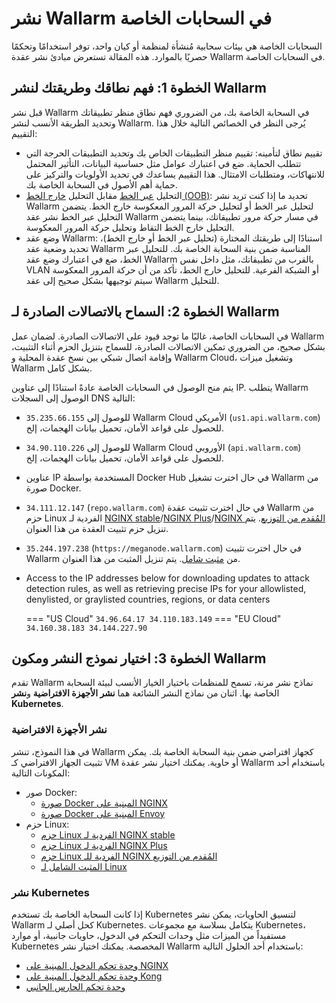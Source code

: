 [ip-lists-docs]: ../../user-guides/ip-lists/overview.md

# نشر Wallarm في السحابات الخاصة

السحابات الخاصة هي بيئات سحابية مُنشأة لمنظمة أو كيان واحد، توفر استخدامًا وتحكمًا حصريًا بالموارد. هذه المقالة تستعرض مبادئ نشر عقدة Wallarm في السحابات الخاصة.

## الخطوة 1: فهم نطاقك وطريقتك لنشر Wallarm

قبل نشر Wallarm في السحابة الخاصة بك، من الضروري فهم نطاق منظر تطبيقاتك وتحديد الطريقة الأنسب لنشر Wallarm. يُرجى النظر في الخصائص التالية خلال هذا التقييم:

* تقييم نطاق لتأمينه: تقييم منظر التطبيقات الخاص بك وتحديد التطبيقات الحرجة التي تتطلب الحماية. ضع في اعتبارك عوامل مثل حساسية البيانات، التأثير المحتمل للانتهاكات، ومتطلبات الامتثال. هذا التقييم يساعدك في تحديد الأولويات والتركيز على حماية أهم الأصول في السحابة الخاصة بك.
* التحليل [عبر الخط](../inline/overview.md) مقابل التحليل [خارج الخط (OOB)](../oob/overview.md): تحديد ما إذا كنت تريد نشر Wallarm لتحليل عبر الخط أو لتحليل حركة المرور المعكوسة خارج الخط. يتضمن التحليل عبر الخط نشر عقد Wallarm في مسار حركة مرور تطبيقاتك، بينما يتضمن التحليل خارج الخط التقاط وتحليل حركة المرور المعكوسة.
* وضع عقد Wallarm: استنادًا إلى طريقتك المختارة (تحليل عبر الخط أو خارج الخط)، تحديد وضعية عقد Wallarm المناسبة ضمن بنية السحابة الخاصة بك. للتحليل عبر الخط، ضع في اعتبارك وضع عقد Wallarm بالقرب من تطبيقاتك، مثل داخل نفس VLAN أو الشبكة الفرعية. للتحليل خارج الخط، تأكد من أن حركة المرور المعكوسة سيتم توجيهها بشكل صحيح إلى عقد Wallarm للتحليل.

## الخطوة 2: السماح بالاتصالات الصادرة لـ Wallarm

في السحابات الخاصة، غالبًا ما توجد قيود على الاتصالات الصادرة. لضمان عمل Wallarm بشكل صحيح، من الضروري تمكين الاتصالات الصادرة، للسماح بتنزيل الحزم أثناء التثبيت، وإقامة اتصال شبكي بين نسخ عقدة المحلية و Wallarm Cloud، وتشغيل ميزات Wallarm بشكل كامل.

يتم منح الوصول في السحابات الخاصة عادةً استنادًا إلى عناوين IP. يتطلب Wallarm الوصول إلى السجلات DNS التالية:

* `35.235.66.155` للوصول إلى Wallarm Cloud الأمريكي (`us1.api.wallarm.com`) للحصول على قواعد الأمان، تحميل بيانات الهجمات، إلخ.
* `34.90.110.226` للوصول إلى Wallarm Cloud الأوروبي (`api.wallarm.com`) للحصول على قواعد الأمان، تحميل بيانات الهجمات، إلخ.
* عناوين IP المستخدمة بواسطة Docker Hub في حال اخترت تشغيل Wallarm من صورة Docker.
* `34.111.12.147` (`repo.wallarm.com`) في حال اخترت تثبيت عقدة Wallarm من حزم Linux الفردية لـ [NGINX stable](../nginx/dynamic-module.md)/[NGINX Plus](../nginx-plus.md)/[NGINX المُقدم من التوزيع](../nginx/dynamic-module-from-distr.md). يتم تنزيل حزم تثبيت العقدة من هذا العنوان.
* `35.244.197.238` (`https://meganode.wallarm.com`) في حال اخترت تثبيت Wallarm من [مثبت شامل](../nginx/all-in-one.md). يتم تنزيل المثبت من هذا العنوان.
* Access to the IP addresses below for downloading updates to attack detection rules, as well as retrieving precise IPs for your allowlisted, denylisted, or graylisted countries, regions, or data centers

    === "US Cloud"
        ```
        34.96.64.17
        34.110.183.149
        ```
    === "EU Cloud"
        ```
        34.160.38.183
        34.144.227.90
        ```

## الخطوة 3: اختيار نموذج النشر ومكون Wallarm

تقدم Wallarm نماذج نشر مرنة، تسمح للمنظمات باختيار الخيار الأنسب لبيئة السحابة الخاصة بها. اثنان من نماذج النشر الشائعة هما **نشر الأجهزة الافتراضية** و**نشر Kubernetes**.

### نشر الأجهزة الافتراضية

في هذا النموذج، تنشر Wallarm كجهاز افتراضي ضمن بنية السحابة الخاصة بك. يمكن تثبيت الجهاز الافتراضي كـ VM أو حاوية. يمكنك اختيار نشر عقدة Wallarm باستخدام أحد المكونات التالية:

* صور Docker:
    * [صورة Docker المبنية على NGINX](../../admin-en/installation-docker-en.md)
    * [صورة Docker المبنية على Envoy](../../admin-en/installation-guides/envoy/envoy-docker.md)
* حزم Linux:
    * [حزم Linux الفردية لـ NGINX stable](../nginx/dynamic-module.md)
    * [حزم Linux الفردية لـ NGINX Plus](../nginx-plus.md)
    * [حزم Linux الفردية للـ NGINX المُقدم من التوزيع](../nginx/dynamic-module-from-distr.md)
    * [المثبت الشامل لـ Linux](../nginx/all-in-one.md)

### نشر Kubernetes

إذا كانت السحابة الخاصة بك تستخدم Kubernetes لتنسيق الحاويات، يمكن نشر Wallarm كحل أصلي لـ Kubernetes. يتكامل بسلاسة مع مجموعات Kubernetes، مستفيداً من الميزات مثل وحدات التحكم في الدخول، حاويات جانبية، أو موارد Kubernetes المخصصة. يمكنك اختيار نشر Wallarm باستخدام أحد الحلول التالية:

* [وحدة تحكم الدخول المبنية على NGINX](../../admin-en/installation-kubernetes-en.md)
* [وحدة تحكم الدخول المبنية على Kong](../kubernetes/kong-ingress-controller/deployment.md)
* [وحدة تحكم الحارس الجانبي](../kubernetes/sidecar-proxy/deployment.md)